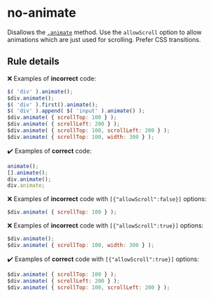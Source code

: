 # no-animate

Disallows the [`.animate`](https://api.jquery.com/animate/) method. Use the `allowScroll` option to allow animations which are just used for scrolling. Prefer CSS transitions.

## Rule details

❌ Examples of **incorrect** code:
```js
$( 'div' ).animate();
$div.animate();
$( 'div' ).first().animate();
$( 'div' ).append( $( 'input' ).animate() );
$div.animate( { scrollTop: 100 } );
$div.animate( { scrollLeft: 200 } );
$div.animate( { scrollTop: 100, scrollLeft: 200 } );
$div.animate( { scrollTop: 100, width: 300 } );
```

✔️ Examples of **correct** code:
```js
animate();
[].animate();
div.animate();
div.animate;
```

❌ Examples of **incorrect** code with `[{"allowScroll":false}]` options:
```js
$div.animate( { scrollTop: 100 } );
```

❌ Examples of **incorrect** code with `[{"allowScroll":true}]` options:
```js
$div.animate();
$div.animate( { scrollTop: 100, width: 300 } );
```

✔️ Examples of **correct** code with `[{"allowScroll":true}]` options:
```js
$div.animate( { scrollTop: 100 } );
$div.animate( { scrollLeft: 200 } );
$div.animate( { scrollTop: 100, scrollLeft: 200 } );
```
